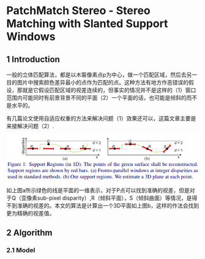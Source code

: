 # PatchMatch Stereo - Stereo Matching with Slanted Support Windows

## 1 Introduction

一般的立体匹配算法，都是以木匾像素点p为中心，做一个匹配区域，然后去另一目的图片中搜索颜色差异最小的点作为匹配的点。这种方法有地方作恶错误的假设，那就是它假设匹配区域的视差连续的，但事实的情况并不是这样的（1）窗口范围内可能同时有前景背景不同的平面（2）一个平面的话，也可能是倾斜的而不是水平的。

有几篇论文使用自适应权重的方法来解决问题（1）效果还可以，这篇文章主要是来接解决问题（2）.

<div align=center>
<img src="Images/0701.png">
</div>

如上图a所示绿色的线是平面的一维表示，对于P点可以找到准确的视差，但是对于Q（亚像素sub-pixel disparity）,R（倾斜平面），S（倾斜曲面）等情况，是得不到准确的视差的。本文的算法是计算出一个3D平面如上图b，这样的作法会找到更为精确的视差值。

## 2 Algorithm

### 2.1 Model
